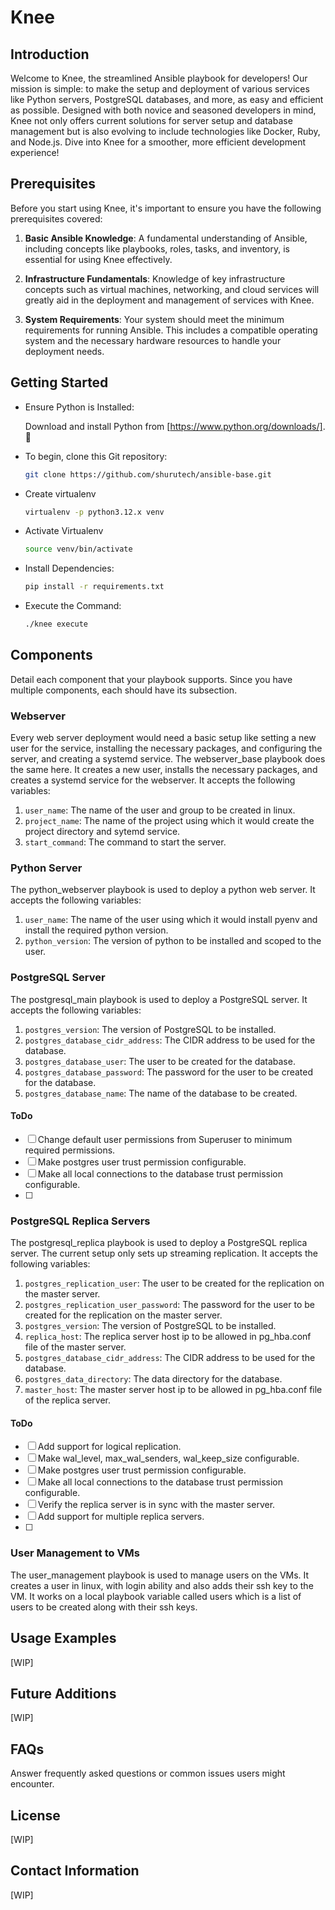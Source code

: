 # Knee
## Introduction
Welcome to Knee, the streamlined Ansible playbook for developers! Our mission is simple: to make the setup and deployment of various services like Python servers, PostgreSQL databases, and more, as easy and efficient as possible. Designed with both novice and seasoned developers in mind, Knee not only offers current solutions for server setup and database management but is also evolving to include technologies like Docker, Ruby, and Node.js. Dive into Knee for a smoother, more efficient development experience!

## Prerequisites
Before you start using Knee, it's important to ensure you have the following prerequisites covered:

1. **Basic Ansible Knowledge**: A fundamental understanding of Ansible, including concepts like playbooks, roles, tasks, and inventory, is essential for using Knee effectively.

2. **Infrastructure Fundamentals**: Knowledge of key infrastructure concepts such as virtual machines, networking, and cloud services will greatly aid in the deployment and management of services with Knee.

3. **System Requirements**: Your system should meet the minimum requirements for running Ansible. This includes a compatible operating system and the necessary hardware resources to handle your deployment needs.


## Getting Started

- Ensure Python is Installed:  
  
  Download and install Python from [https://www.python.org/downloads/]. 🐍  

- To begin, clone this Git repository:
  
    ```bash
    git clone https://github.com/shurutech/ansible-base.git
    ```

- Create virtualenv
  
  ```bash
  virtualenv -p python3.12.x venv
  ```

- Activate Virtualenv

    ```bash
    source venv/bin/activate
    ```

- Install Dependencies:

    ```bash
    pip install -r requirements.txt
    ```

- Execute the Command:
    ```bash
    ./knee execute
    ```
## Components
Detail each component that your playbook supports. Since you have multiple components, each should have its subsection.

### Webserver
Every web server deployment would need a basic setup like setting a new user for the service, installing the necessary packages, and configuring the server, and creating a systemd service. The webserver_base playbook does the same here. It creates a new user, installs the necessary packages, and creates a systemd service for the webserver. It accepts the following variables:
1. `user_name`: The name of the user and group to be created in linux.
2. `project_name`: The name of the project using which it would create the project directory and sytemd service.
3. `start_command`: The command to start the server.

### Python Server
The python_webserver playbook is used to deploy a python web server. It accepts the following variables:
1. `user_name`: The name of the user using which it would install pyenv and install the required python version.
2. `python_version`: The version of python to be installed and scoped to the user.

### PostgreSQL Server
The postgresql_main playbook is used to deploy a PostgreSQL server. It accepts the following variables:
1. `postgres_version`: The version of PostgreSQL to be installed.
2. `postgres_database_cidr_address`: The CIDR address to be used for the database.
3. `postgres_database_user`: The user to be created for the database.
4. `postgres_database_password`: The password for the user to be created for the database.
5. `postgres_database_name`: The name of the database to be created.

#### ToDo
- [ ] Change default user permissions from Superuser to minimum required permissions.
- [ ] Make postgres user trust permission configurable.
- [ ] Make all local connections to the database trust permission configurable.
- [ ] 


### PostgreSQL Replica Servers
The postgresql_replica playbook is used to deploy a PostgreSQL replica server. The current setup only sets up streaming replication. It accepts the following variables:
1. `postgres_replication_user`: The user to be created for the replication on the master server.
2. `postgres_replication_user_password`: The password for the user to be created for the replication on the master server.
3. `postgres_version`: The version of PostgreSQL to be installed.
4. `replica_host`: The replica server host ip to be allowed in pg_hba.conf file of the master server.
5. `postgres_database_cidr_address`: The CIDR address to be used for the database.
6. `postgres_data_directory`: The data directory for the database.
7. `master_host`: The master server host ip to be allowed in pg_hba.conf file of the replica server.

#### ToDo
- [ ] Add support for logical replication.
- [ ] Make wal_level, max_wal_senders, wal_keep_size configurable.
- [ ] Make postgres user trust permission configurable.
- [ ] Make all local connections to the database trust permission configurable.
- [ ] Verify the replica server is in sync with the master server.
- [ ] Add support for multiple replica servers.
- [ ] 


### User Management to VMs
The user_management playbook is used to manage users on the VMs. It creates a user in linux, with login ability and also adds their ssh key to the VM. It works on a local playbook variable called users which is a list of users to be created along with their ssh keys.

## Usage Examples
[WIP]

## Future Additions
[WIP]

## FAQs
Answer frequently asked questions or common issues users might encounter.

## License
[WIP]

## Contact Information
[WIP]
